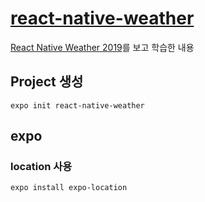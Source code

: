 # [react-native-weather](https://github.com/rudalson/react-native-weather)

[React Native Weather 2019](https://www.youtube.com/playlist?list=PL7jH19IHhOLPEhP6oPSgK6r-neUVVA-pi)를 보고 학습한 내용

## Project 생성

```shell script
expo init react-native-weather
```

## expo

### location 사용
```shell script
expo install expo-location
```

